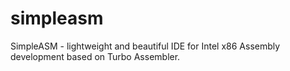 simpleasm
=========

SimpleASM - lightweight and beautiful IDE for  Intel x86 Assembly development based on Turbo Assembler. 
